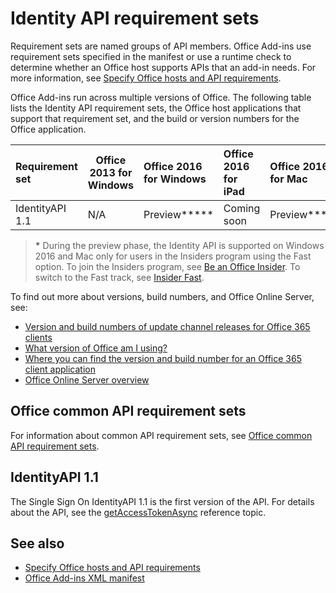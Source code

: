 # Identity API requirement sets

Requirement sets are named groups of API members. Office Add-ins use requirement sets specified in the manifest or use a runtime check to determine whether an Office host supports APIs that an add-in needs. For more information, see [Specify Office hosts and API requirements](../../docs/overview/specify-office-hosts-and-api-requirements.md).

Office Add-ins run across multiple versions of Office. The following table lists the Identity API requirement sets, the Office host applications that support that requirement set, and the build or version numbers for the Office application.

|  Requirement set  | Office 2013 for Windows | Office 2016 for Windows   |  Office 2016 for iPad  |  Office 2016 for Mac  | Office Online  | SharePoint Online | OneDrive.com |Outlook.com & Exchange Online|
|:-----|-----|:-----|:-----|:-----|:-----|:-----|:-----|:-----|
| IdentityAPI 1.1  | N/A | Preview**&#42;** | Coming soon | Preview**&#42;**| Available | Available| Coming soon | Coming soon |

> **&#42;** During the preview phase, the Identity API is supported on Windows 2016 and Mac only for users in the Insiders program using the Fast option. To join the Insiders program, see [Be an Office Insider](https://products.office.com/en-us/office-insider?tab=tab-1). To switch to the Fast track, see [Insider Fast](https://answers.microsoft.com/en-us/msoffice/forum/msoffice_officeinsider-mso_win10/its-here-office-insider-fast-for-office-2016-on/dbe8e7bb-9523-44a4-948b-9436fedfd961?auth=1).

To find out more about versions, build numbers, and Office Online Server, see:

- [Version and build numbers of update channel releases for Office 365 clients](https://technet.microsoft.com/en-us/library/mt592918.aspx)
- [What version of Office am I using?](https://support.office.com/en-us/article/What-version-of-Office-am-I-using-932788b8-a3ce-44bf-bb09-e334518b8b19?ui=en-US&rs=en-US&ad=US&fromAR=1)
- [Where you can find the version and build number for an Office 365 client application](https://technet.microsoft.com/en-us/library/mt592918.aspx#Anchor_1)
- [Office Online Server overview](https://technet.microsoft.com/en-us/library/jj219437(v=office.16).aspx)

## Office common API requirement sets
For information about common API requirement sets, see [Office common API requirement sets](office-add-in-requirement-sets.md).

## IdentityAPI 1.1 
The Single Sign On IdentityAPI 1.1 is the first version of the API. For details about the API, see the [getAccessTokenAsync](../shared/office.context.auth.getAccessTokenAsync.md) reference topic.

## See also

- [Specify Office hosts and API requirements](../../docs/overview/specify-office-hosts-and-api-requirements.md)
- [Office Add-ins XML manifest](../../docs/overview/add-in-manifests.md)
